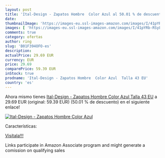 ```yaml
---
layout: post
title: 'Ital-Design - Zapatos Hombre  Color Azul al 50.01 % de descuento'
date: 
thumbnailImage: 'https://images-eu.ssl-images-amazon.com/images/I/41pYRb-RSyL._SL200_.jpg'
images: [ 'https://images-eu.ssl-images-amazon.com/images/I/41pYRb-RSyL._SL200_.jpg' ]
comments: true
category: ofertas
author: ring
slug: 'B01F394OFO-es'
description:
actualPrice: 29.69 EUR
currency: EUR
price: 29.69
comparePrice: 59.39 EUR
inStock: true
prodname: 'Ital-Design - Zapatos Hombre  Color Azul  Talla 43 EU'
country: 'es'
---
```


Ahora mismo tienes [Ital-Design - Zapatos Hombre  Color Azul  Talla 43 EU](https://www.amazon.es/dp/B01F394OFO/?tag=tolees-21) a 29.69 EUR (original: 59.39 EUR) (50.01 %  de descuento) en el siguiente enlace!

[![Ital-Design - Zapatos Hombre  Color Azul](https://images-eu.ssl-images-amazon.com/images/I/41pYRb-RSyL._SL200_.jpg)](https://www.amazon.es/dp/B01F394OFO/?tag=tolees-21)

Características:


[Visítala!!!](https://www.amazon.es/dp/B01F394OFO/?tag=tolees-21)

Links participate in Amazon Associate program and might generate a comission on qualifying sales
